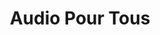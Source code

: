 ---
title: "Audio Pour Tous"
url: /champigny-sur-marne/audio-pour-tous/
shop: les appareils auditifs
---